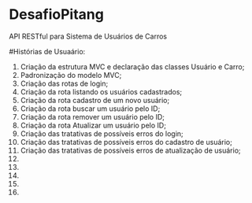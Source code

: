 # DesafioPitang
API RESTful para Sistema de Usuários de Carros

#Histórias de Usuaário:
1. Criação da estrutura MVC e declaração das classes Usuário e Carro;
2. Padronização do modelo MVC;
3. Criação das rotas de login;
4. Criação da rota listando os usuários cadastrados;
5. Criação da rota cadastro de um novo usuário;
6. Criação da rota buscar um usuário pelo ID;
7. Criação da rota remover um usuário pelo ID;
8. Criação da rota Atualizar um usuário pelo ID;
9. Criação das tratativas de possíveis erros do login;
10. Criação das tratativas de possíveis erros do cadastro de usuário;
11. Criação das tratativas de possíveis erros de atualização de usuário;
12.
13.
14.
15.
16.

